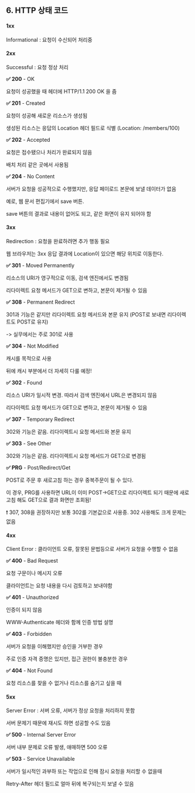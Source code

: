 ## 6. HTTP 상태 코드

#### 1xx

Informational : 요청이 수신되어 처리중

#### 2xx

Successful : 요청 정상 처리

**✅ 200** - OK

요청이 성공했을 때 헤더에 HTTP/1.1 200 OK 을 줌

**✅ 201** - Created

 요청이 성공해 새로운 리소스가 생성됨

생성된 리소스는 응답의 Location 헤더 필드로 식별 (Location: /members/100)

**✅ 202** - Accepted

요청은 접수됐으나 처리가 완료되지 않음

배치 처리 같은 곳에서 사용됨

**✅ 204** - No Content

서버가 요청을 성공적으로 수행했지만, 응답 페이로드 본문에 보낼 데이터가 없음

 예로, 웹 문서 편집기에서 save 버튼.

save 버튼의 결과로 내용이 없어도 되고, 같은 화면이 유지 되어야 함

#### 3xx

Redirection : 요청을 완료하려면 추가 행동 필요

웹 브라우저는 3xx 응답 결과에 Location이 있으면 해당 위치로 이동한다.

**✅ 301** - Moved Permanently

리소스의 URI가 영구적으로 이동, 검색 엔진에서도 변경됨

리다이렉트 요청 메서드가 GET으로 변하고, 본문이 제거될 수 있음

**✅ 308** - Permanent Redirect

301과 기능은 같지만 리다이렉트 요청 메서드와 본문 유지 (POST로 보내면 리다이렉트도 POST로 유지)

-> 실무에서는 주로 301로 사용

**✅ 304** - Not Modified

캐시를 목적으로 사용 

뒤에 캐시 부분에서 더 자세히 다룰 예정!

**✅ 302** - Found

리소스 URI가 일시적 변경. 따라서 검색 엔진에서 URL은 변경되지 않음

리다이렉트 요청 메서드가 GET으로 변하고, 본문이 제거될 수 있음

**✅ 307** - Temporary Redirect

302와 기능은 같음. 리다이렉트시 요청 메서드와 본문 유지

**✅ 303** - See Other

302와 기능은 같음. 리다이렉트시 요청 메서드가 GET으로 변경됨

**✅ PRG** - Post/Redirect/Get

POST로 주문 후 새로고침 하는 경우 중복주문이 될 수 있다.

이 경우, PRG를 사용하면 URL이 이미 POST->GET으로 리다이렉트 되기 때문에 새로고침 해도 GET으로 결과 화면만 조회됨!

❗ 307, 308을 권장하지만 보통 302를 기본값으로 사용중. 302 사용해도 크게 문제는 없음

#### 4xx

Client Error : 클라이언트 오류, 잘못된 문법등으로 서버가 요청을 수행할 수 없음

**✅ 400** - Bad Request

요청 구문이나 메시지 오류

클라이언트는 요청 내용을 다시 검토하고 보내야함

**✅ 401** - Unauthorized

인증이 되지 않음

WWW-Authenticate 헤더와 함께 인증 방법 설명

**✅ 403** - Forbidden

서버가 요청을 이해했지만 승인을 거부한 경우

주로 인증 자격 증명은 있지만, 접근 권한이 불충분한 경우

**✅ 404** - Not Found

요청 리소스를 찾을 수 없거나 리소스를 숨기고 싶을 때

#### 5xx

Server Error : 서버 오류, 서버가 정상 요청을 처리하지 못함

서버 문제기 때문에 재시도 하면 성공할 수도 있음

**✅ 500** - Internal Server Error

서버 내부 문제로 오류 발생, 애매하면 500 오류

**✅ 503** - Service Unavailable

서버가 일시적인 과부하 또는 작업으로 인해 잠시 요청을 처리할 수 없을때

Retry-After 헤더 필드로 얼마 뒤에 복구되는지 보낼 수 있음